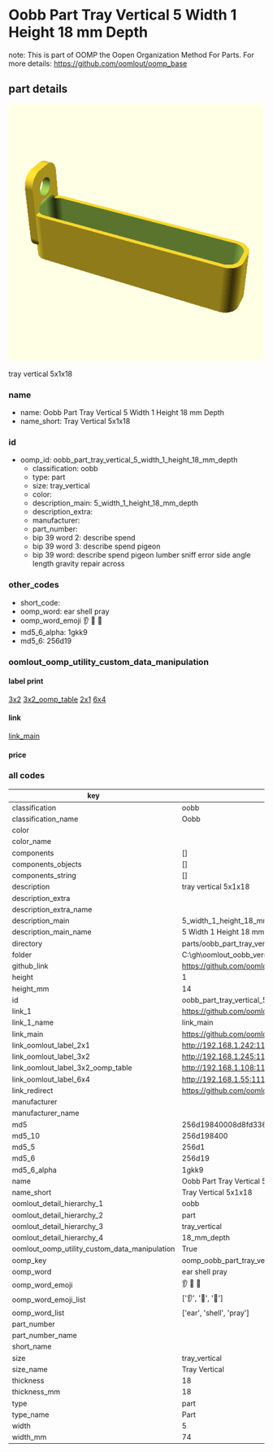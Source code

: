 # Oobb Part Tray Vertical 5 Width 1 Height 18 mm Depth  

note: This is part of OOMP the Oopen Organization Method For Parts. For more details: https://github.com/oomlout/oomp_base

##  part details
  

[![](3dpr.png)](3dpr.png)

tray vertical 5x1x18



### name
* name: Oobb Part Tray Vertical 5 Width 1 Height 18 mm Depth
* name_short: Tray Vertical 5x1x18 
### id
* oomp_id: oobb_part_tray_vertical_5_width_1_height_18_mm_depth
  * classification: oobb
  * type: part
  * size: tray_vertical
  * color: 
  * description_main: 5_width_1_height_18_mm_depth
  * description_extra: 
  * manufacturer: 
  * part_number: 
  * bip 39 word 2: describe spend
  * bip 39 word 3: describe spend pigeon
  * bip 39 word: describe spend pigeon lumber sniff error side angle length gravity repair across

### other_codes
* short_code: 
* oomp_word: ear shell pray
* oomp_word_emoji :ear: :shell: :pray:
* md5_6_alpha: 1gkk9
* md5_6: 256d19






### oomlout_oomp_utility_custom_data_manipulation
#### label print
[3x2](http://192.168.1.245:1112/?label=oomp%201gkk9)
[3x2_oomp_table](http://192.168.1.108:1112/?label=oomp%201gkk9)
[2x1](http://192.168.1.242:1112/?label=oomp%201gkk9)
[6x4](http://192.168.1.55:1112/?label=oomp%201gkk9)    

#### link

[link_main](https://github.com/oomlout/oomlout_oobb_version_4_generated_parts/tree/main/navigation_oomp/oobb/part/tray_vertical/5_width_1_height_18_mm_depth/part)                              

#### price







### all codes 
| key | value |  
| --- | --- |  
| classification | oobb |  
| classification_name | Oobb |  
| color |  |  
| color_name |  |  
| components | [] |  
| components_objects | [] |  
| components_string | [] |  
| description | tray vertical 5x1x18 |  
| description_extra |  |  
| description_extra_name |  |  
| description_main | 5_width_1_height_18_mm_depth |  
| description_main_name | 5 Width 1 Height 18 mm Depth |  
| directory | parts/oobb_part_tray_vertical_5_width_1_height_18_mm_depth |  
| folder | C:\gh\oomlout_oobb_version_4_generated_parts\parts\oobb_part_tray_vertical_5_width_1_height_18_mm_depth |  
| github_link | https://github.com/oomlout/oomlout_oomp_part_src/tree/main/parts/oobb_part_tray_vertical_5_width_1_height_18_mm_depth |  
| height | 1 |  
| height_mm | 14 |  
| id | oobb_part_tray_vertical_5_width_1_height_18_mm_depth |  
| link_1 | https://github.com/oomlout/oomlout_oobb_version_4_generated_parts/tree/main/navigation_oomp/oobb/part/tray_vertical/5_width_1_height_18_mm_depth/part |  
| link_1_name | link_main |  
| link_main | https://github.com/oomlout/oomlout_oobb_version_4_generated_parts/tree/main/navigation_oomp/oobb/part/tray_vertical/5_width_1_height_18_mm_depth/part |  
| link_oomlout_label_2x1 | http://192.168.1.242:1112/?label=oomp%201gkk9 |  
| link_oomlout_label_3x2 | http://192.168.1.245:1112/?label=oomp%201gkk9 |  
| link_oomlout_label_3x2_oomp_table | http://192.168.1.108:1112/?label=oomp%201gkk9 |  
| link_oomlout_label_6x4 | http://192.168.1.55:1112/?label=oomp%201gkk9 |  
| link_redirect | https://github.com/oomlout/oomlout_oobb_version_4_generated_parts/tree/main/parts/oobb_tray_vertical_05_01_18 |  
| manufacturer |  |  
| manufacturer_name |  |  
| md5 | 256d19840008d8fd3366b84f497451dc |  
| md5_10 | 256d198400 |  
| md5_5 | 256d1 |  
| md5_6 | 256d19 |  
| md5_6_alpha | 1gkk9 |  
| name | Oobb Part Tray Vertical 5 Width 1 Height 18 mm Depth |  
| name_short | Tray Vertical 5x1x18  |  
| oomlout_detail_hierarchy_1 | oobb |  
| oomlout_detail_hierarchy_2 | part |  
| oomlout_detail_hierarchy_3 | tray_vertical |  
| oomlout_detail_hierarchy_4 | 18_mm_depth |  
| oomlout_oomp_utility_custom_data_manipulation | True |  
| oomp_key | oomp_oobb_part_tray_vertical_5_width_1_height_18_mm_depth |  
| oomp_word | ear shell pray |  
| oomp_word_emoji | :ear: :shell: :pray: |  
| oomp_word_emoji_list | [':ear:', ':shell:', ':pray:'] |  
| oomp_word_list | ['ear', 'shell', 'pray'] |  
| part_number |  |  
| part_number_name |  |  
| short_name |  |  
| size | tray_vertical |  
| size_name | Tray Vertical |  
| thickness | 18 |  
| thickness_mm | 18 |  
| type | part |  
| type_name | Part |  
| width | 5 |  
| width_mm | 74 |  

